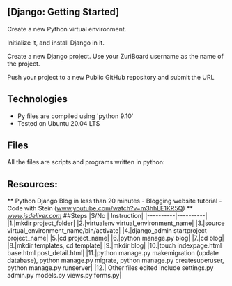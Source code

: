 ## [Django: Getting Started]

 

Create a new Python virtual environment.

 

Initialize it, and install Django in it.

 

Create a new Django project. Use your ZuriBoard username as the name of the project.

 

Push your project to a new Public GitHub repository and submit the URL

 

## Technologies
* Py files are compiled using 'python 9.10'
* Tested on Ubuntu 20.04 LTS

## Files
All the files are scripts and programs written in python:

## Resources:
** Python Django Blog in less than 20 minutes - Blogging website tutorial - Code with Stein (www.youtube.com/watch?v=m3hhLE1KR5Q)
** *www.jsdeliver.com*
##Steps
|S/No | Instruction|
|----------|----------|
|1.|mkdir project_folder|
|2.|virtualenv virtual_environment_name|
|3.|source virtual_environment_name/bin/activate|
|4.|django_admin startproject project_name|
|5.|cd project_name|
|6.|python manage.py blog|
|7.|cd blog|
|8.|mkdir templates, cd template|
|9.|mkdir blog|
|10.|touch indexpage.html base.html post_detail.html|
|11.|python manage.py makemigration (update database), python manage.py migrate, python manage.py createsuperuser, python manage.py runserver|
|12.| Other files edited include settings.py admin.py models.py views.py forms.py|
